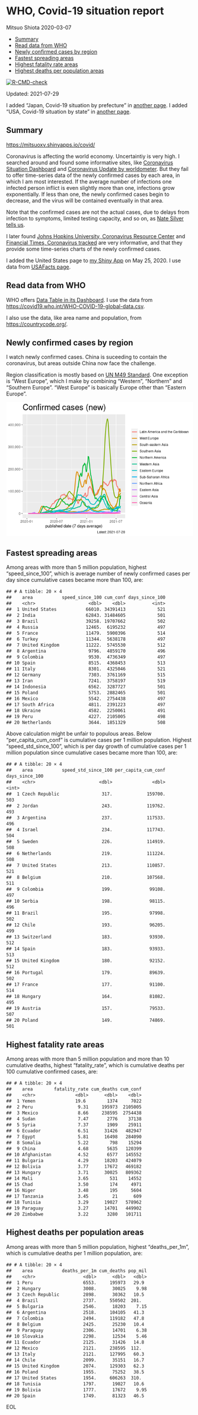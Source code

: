 WHO, Covid-19 situation report
================
Mitsuo Shiota
2020-03-07

-   [Summary](#summary)
-   [Read data from WHO](#read-data-from-who)
-   [Newly confirmed cases by region](#newly-confirmed-cases-by-region)
-   [Fastest spreading areas](#fastest-spreading-areas)
-   [Highest fatality rate areas](#highest-fatality-rate-areas)
-   [Highest deaths per population
    areas](#highest-deaths-per-population-areas)

<!-- badges: start -->

[![R-CMD-check](https://github.com/mitsuoxv/covid/workflows/R-CMD-check/badge.svg)](https://github.com/mitsuoxv/covid/actions)
<!-- badges: end -->

Updated: 2021-07-29

I added “Japan, Covid-19 situation by prefecture” in [another
page](Japan.md). I added “USA, Covid-19 situation by state” in [another
page](USA.md).

## Summary

<https://mitsuoxv.shinyapps.io/covid/>

Coronavirus is affecting the world economy. Uncertaintiy is very high. I
searched around and found some informative sites, like [Coronavirus
Situation
Dashboard](https://who.maps.arcgis.com/apps/opsdashboard/index.html#/c88e37cfc43b4ed3baf977d77e4a0667)
and [Coronavirus Update by
worldometer](https://www.worldometers.info/coronavirus/). But they fail
to offer time-series data of the newly confirmed cases by each area, in
which I am most interested. If the average number of infections one
infected person inflict is even slightly more than one, infections grow
exponentially. If less than one, the newly confirmed cases begin to
decrease, and the virus will be contained eventually in that area.

Note that the confirmed cases are not the actual cases, due to delays
from infection to symptoms, limited testing capacity, and so on, as
[Nate Silver tells
us](https://fivethirtyeight.com/features/coronavirus-case-counts-are-meaningless/).

I later found [Johns Hopkins University, Coronavirus Resource
Center](https://coronavirus.jhu.edu/) and [Financial Times, Coronavirus
tracked](https://www.ft.com/content/a26fbf7e-48f8-11ea-aeb3-955839e06441)
are very informative, and that they provide some time-series charts of
the newly confirmed cases.

I added the United States page to [my Shiny
App](https://mitsuoxv.shinyapps.io/covid/) on May 25, 2020. I use data
from [USAFacts
page](https://usafacts.org/visualizations/coronavirus-covid-19-spread-map/).

## Read data from WHO

WHO offers [Data Table in its Dashboard](https://covid19.who.int/table).
I use the data from
<https://covid19.who.int/WHO-COVID-19-global-data.csv>.

I also use the data, like area name and population, from
<https://countrycode.org/>.

## Newly confirmed cases by region

I watch newly confirmed cases. China is suceeding to contain the
coronavirus, but areas outside China now face the challenge.

Region classification is mostly based on [UN M49
Standard](https://unstats.un.org/unsd/methodology/m49/). One exception
is “West Europe”, which I make by combining “Western”, “Northern” and
“Southern Europe”. “West Europe” is basically Europe other than “Eastern
Europe”.

![](README_files/figure-gfm/chart-1.png)<!-- -->

## Fastest spreading areas

Among areas with more than 5 million population, highest
“speed\_since\_100”, which is average number of newly confirmed cases
per day since cumulative cases became more than 100, are:

    ## # A tibble: 20 × 4
    ##    area           speed_since_100 cum_conf days_since_100
    ##    <chr>                    <dbl>    <dbl>          <int>
    ##  1 United States           66010. 34391413            521
    ##  2 India                   62843. 31484605            501
    ##  3 Brazil                  39258. 19707662            502
    ##  4 Russia                  12465.  6195232            497
    ##  5 France                  11479.  5900396            514
    ##  6 Turkey                  11344.  5638178            497
    ##  7 United Kingdom          11222.  5745530            512
    ##  8 Argentina                9796.  4859170            496
    ##  9 Colombia                 9530.  4736349            497
    ## 10 Spain                    8515.  4368453            513
    ## 11 Italy                    8301.  4325046            521
    ## 12 Germany                  7303.  3761169            515
    ## 13 Iran                     7241.  3758197            519
    ## 14 Indonesia                6562.  3287727            501
    ## 15 Poland                   5753.  2882465            501
    ## 16 Mexico                   5542.  2754438            497
    ## 17 South Africa             4811.  2391223            497
    ## 18 Ukraine                  4582.  2250061            491
    ## 19 Peru                     4227.  2105005            498
    ## 20 Netherlands              3644.  1851329            508

Above calculation might be unfair to populous areas. Below
“per\_capita\_cum\_conf” is cumulative cases per 1 million population.
Highest “speed\_std\_since\_100”, which is per day growth of cumulative
cases per 1 million population since cumulative cases became more than
100, are:

    ## # A tibble: 20 × 4
    ##    area           speed_std_since_100 per_capita_cum_conf days_since_100
    ##    <chr>                        <dbl>               <dbl>          <int>
    ##  1 Czech Republic                317.             159700.            503
    ##  2 Jordan                        243.             119762.            493
    ##  3 Argentina                     237.             117533.            496
    ##  4 Israel                        234.             117743.            504
    ##  5 Sweden                        226.             114919.            508
    ##  6 Netherlands                   219.             111224.            508
    ##  7 United States                 213.             110857.            521
    ##  8 Belgium                       210.             107568.            511
    ##  9 Colombia                      199.              99108.            497
    ## 10 Serbia                        198.              98115.            496
    ## 11 Brazil                        195.              97998.            502
    ## 12 Chile                         193.              96205.            499
    ## 13 Switzerland                   183.              93930.            512
    ## 14 Spain                         183.              93933.            513
    ## 15 United Kingdom                180.              92152.            512
    ## 16 Portugal                      179.              89639.            502
    ## 17 France                        177.              91100.            514
    ## 18 Hungary                       164.              81082.            495
    ## 19 Austria                       157.              79533.            507
    ## 20 Poland                        149.              74869.            501

## Highest fatality rate areas

Among areas with more than 5 million population and more than 10
cumulative deaths, highest “fatality\_rate”, which is cumulative deaths
per 100 cumulative confirmed cases, are:

    ## # A tibble: 20 × 4
    ##    area        fatality_rate cum_deaths cum_conf
    ##    <chr>               <dbl>      <dbl>    <dbl>
    ##  1 Yemen               19.6        1374     7022
    ##  2 Peru                 9.31     195973  2105005
    ##  3 Mexico               8.66     238595  2754438
    ##  4 Sudan                7.47       2776    37138
    ##  5 Syria                7.37       1909    25911
    ##  6 Ecuador              6.51      31426   482947
    ##  7 Egypt                5.81      16498   284090
    ##  8 Somalia              5.22        798    15294
    ##  9 China                4.68       5635   120399
    ## 10 Afghanistan          4.52       6577   145552
    ## 11 Bulgaria             4.29      18203   424079
    ## 12 Bolivia              3.77      17672   469182
    ## 13 Hungary              3.71      30025   809362
    ## 14 Mali                 3.65        531    14552
    ## 15 Chad                 3.50        174     4971
    ## 16 Niger                3.48        195     5604
    ## 17 Tanzania             3.45         21      609
    ## 18 Tunisia              3.29      19027   578962
    ## 19 Paraguay             3.27      14701   449902
    ## 20 Zimbabwe             3.22       3280   101711

## Highest deaths per population areas

Among areas with more than 5 million population, highest
“deaths\_per\_1m”, which is cumulative deaths per 1 million population,
are:

    ## # A tibble: 20 × 4
    ##    area           deaths_per_1m cum_deaths pop_mil
    ##    <chr>                  <dbl>      <dbl>   <dbl>
    ##  1 Peru                   6553.     195973   29.9 
    ##  2 Hungary                3008.      30025    9.98
    ##  3 Czech Republic         2898.      30362   10.5 
    ##  4 Brazil                 2737.     550502  201.  
    ##  5 Bulgaria               2546.      18203    7.15
    ##  6 Argentina              2518.     104105   41.3 
    ##  7 Colombia               2494.     119182   47.8 
    ##  8 Belgium                2425.      25230   10.4 
    ##  9 Paraguay               2306.      14701    6.38
    ## 10 Slovakia               2298.      12534    5.46
    ## 11 Ecuador                2125.      31426   14.8 
    ## 12 Mexico                 2121.     238595  112.  
    ## 13 Italy                  2121.     127995   60.3 
    ## 14 Chile                  2099.      35151   16.7 
    ## 15 United Kingdom         2074.     129303   62.3 
    ## 16 Poland                 1955.      75252   38.5 
    ## 17 United States          1954.     606263  310.  
    ## 18 Tunisia                1797.      19027   10.6 
    ## 19 Bolivia                1777.      17672    9.95
    ## 20 Spain                  1749.      81323   46.5

EOL
